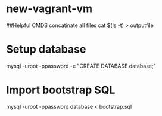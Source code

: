 # new-vagrant-vm


##Helpful CMDS
concatinate all files
cat $(ls -t) > outputfile



# Setup database
mysql -uroot -ppassword -e "CREATE DATABASE database;"

# Import bootstrap SQL
mysql -uroot -ppassword database < bootstrap.sql
